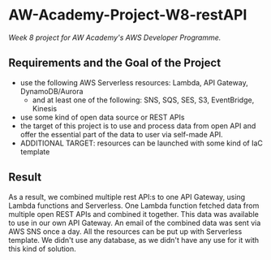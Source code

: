 # AW-Academy-Project-W8-restAPI

*Week 8 project for AW Academy's AWS Developer Programme.*


## Requirements and the Goal of the Project
- use the following AWS Serverless resources: Lambda, API Gateway, DynamoDB/Aurora
  - and at least one of the following: SNS, SQS, SES, S3, EventBridge, Kinesis
- use some kind of open data source or REST APIs
- the target of this project is to use and process data from open API and offer the essential part of the data to user via self-made API.
- ADDITIONAL TARGET: resources can be launched with some kind of IaC template


## Result

As a result, we combined multiple rest API:s to one API Gateway, using Lambda functions and Serverless. One Lambda function fetched data from multiple open REST APIs and combined it together. This data was available to use in our own API Gateway. An email of the combined data was sent via AWS SNS once a day. All the resources can be put up with Serverless template. We didn't use any database, as we didn't have any use for it with this kind of solution.

